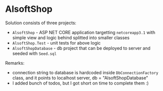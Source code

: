 # AlsoftShop
Solution consists of three projects:
- `AlsoftShop` - ASP NET CORE application targetting `netcoreapp3.1` with simple view and logic behind splitted into smaller classes
- `AlsoftShop.Test` - unit tests for above logic
- `AlsoftShopDatabase` - db project that can be deployed to server and seeded with `Seed.sql`

Remarks:
- connection string to database is hardcoded inside `DbConnectionFactory` class, and it points to localhost server, db = "AlsoftShopDatabase"
- I added bunch of todos, but I got short on time to complete them :)
